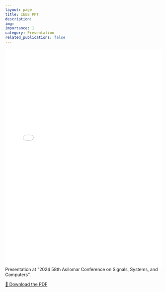 ```yaml
---
layout: page
title: IEEE PPT
description: 
img: 
importance: 1
category: Presentation
related_publications: false
---
```



<iframe src="{{ '/assets/pdf/PPT.pdf' | relative_url }}" width="100%" height="700px" style="border:none;"></iframe>

<div class="caption mt-2">
  Presentation at "2024 58th Asilomar Conference on Signals, Systems, and Computers".
</div>

<p><a href="{{ '/assets/pdf/PPT.pdf' | relative_url }}" target="_blank">📄 Download the PDF</a></p>